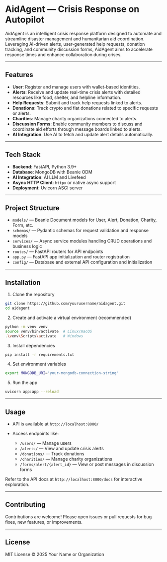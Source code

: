 # AidAgent — Crisis Response on Autopilot

AidAgent is an intelligent crisis response platform designed to automate and streamline disaster management and humanitarian aid coordination. Leveraging AI-driven alerts, user-generated help requests, donation tracking, and community discussion forms, AidAgent aims to accelerate response times and enhance collaboration during crises.

---

## Features

* **User**: Register and manage users with wallet-based identities.
* **Alerts**: Receive and update real-time crisis alerts with detailed resources like food, shelter, and helpline information.
* **Help Requests**: Submit and track help requests linked to alerts.
* **Donations**: Track crypto and fiat donations related to specific requests or alerts.
* **Charities**: Manage charity organizations connected to alerts.
* **Discussion Forms**: Enable community members to discuss and coordinate aid efforts through message boards linked to alerts.
* **AI Integration**: Use AI to fetch and update alert details automatically.

---

## Tech Stack

* **Backend**: FastAPI, Python 3.9+
* **Database**: MongoDB with Beanie ODM
* **AI Integration**: AI LLM and Livefeed
* **Async HTTP Client**: `httpx` or native async support
* **Deployment**: Uvicorn ASGI server

---

## Project Structure

* `models/` — Beanie Document models for User, Alert, Donation, Charity, Form, etc.
* `schemas/` — Pydantic schemas for request validation and response models
* `services/` — Async service modules handling CRUD operations and business logic
* `routes/` — FastAPI routers for API endpoints
* `app.py` — FastAPI app initialization and router registration
* `config/` — Database and external API configuration and initialization

---

## Installation

1. Clone the repository

```bash
git clone https://github.com/yourusername/aidagent.git
cd aidagent
```

2. Create and activate a virtual environment (recommended)

```bash
python -m venv venv
source venv/bin/activate  # Linux/macOS
.\venv\Scripts\activate   # Windows
```

3. Install dependencies

```bash
pip install -r requirements.txt
```

4. Set environment variables

```bash
export MONGODB_URI="your-mongodb-connection-string"
```

5. Run the app

```bash
uvicorn app:app --reload
```

---

## Usage

* API is available at `http://localhost:8000/`
* Access endpoints like:

  * `/users/` — Manage users
  * `/alerts/` — View and update crisis alerts
  * `/donations/` — Track donations
  * `/charities/` — Manage charity organizations
  * `/forms/alert/{alert_id}` — View or post messages in discussion forms

Refer to the API docs at `http://localhost:8000/docs` for interactive exploration.

---

## Contributing

Contributions are welcome! Please open issues or pull requests for bug fixes, new features, or improvements.

---

## License

MIT License © 2025 Your Name or Organization
